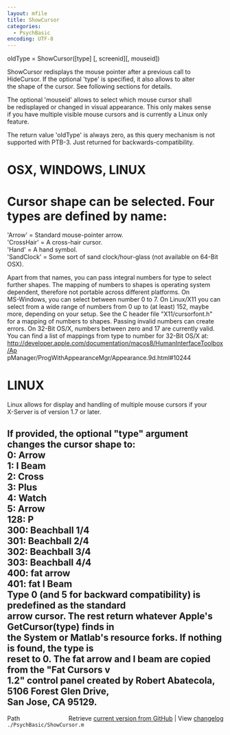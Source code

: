 ```yaml
---
layout: mfile
title: ShowCursor
categories:
  - PsychBasic
encoding: UTF-8
---
```


oldType = ShowCursor([type] [, screenid][, mouseid])  

ShowCursor redisplays the mouse pointer after a previous call to  
HideCursor. If the optional 'type' is specified, it also allows to alter  
the shape of the cursor. See following sections for details.  

The optional 'mouseid' allows to select which mouse cursor shall  
be redisplayed or changed in visual appearance. This only makes sense  
if you have multiple visible mouse cursors and is currently a Linux only  
feature.  

The return value 'oldType' is always zero, as this query mechanism is not  
supported with PTB-3. Just returned for backwards-compatibility.  

# OSX, WINDOWS, LINUX  

# Cursor shape can be selected. Four types are defined by name:  

'Arrow' = Standard mouse-pointer arrow.  
'CrossHair' = A cross-hair cursor.  
'Hand' = A hand symbol.  
'SandClock' = Some sort of sand clock/hour-glass (not available on 64-Bit OSX).  

 Apart from that names, you can pass integral numbers for type to select  
 further shapes. The mapping of numbers to shapes is operating system  
 dependent, therefore not portable across different platforms. On  
 MS-Windows, you can select between number 0 to 7. On Linux/X11 you can  
 select from a wide range of numbers from 0 up to (at least) 152, maybe  
 more, depending on your setup. See the C header file "X11/cursorfont.h"  
 for a mapping of numbers to shapes. Passing invalid numbers can create  
 errors. On 32-Bit OS/X, numbers between zero and 17 are currently valid.  
 You can find a list of mappings from type to number for 32-Bit OS/X at:  
 http://developer.apple.com/documentation/macos8/HumanInterfaceToolbox/Ap  
 pManager/ProgWithAppearanceMgr/Appearance.9d.html#10244  

# LINUX  

Linux allows for display and handling of multiple mouse cursors if your  
X-Server is of version 1.7 or later.  

If provided, the optional "type" argument changes the cursor shape to:  
  0: Arrow  
  1: I Beam  
  2: Cross  
  3: Plus  
  4: Watch  
  5: Arrow  
128: P  
300: Beachball 1/4  
301: Beachball 2/4  
302: Beachball 3/4  
303: Beachball 4/4  
400: fat arrow  
401: fat I Beam  
Type 0 (and 5 for backward compatibility) is predefined as the standard  
arrow cursor. The rest return whatever Apple's GetCursor(type) finds in  
the  System or Matlab's resource forks. If nothing is found, the type is  
reset to 0. The fat arrow and I beam are copied from the "Fat Cursors v  
1\.2" control panel created by Robert Abatecola, 5106 Forest Glen Drive,  
San Jose, CA 95129.  
----  


<div class="code_header" style="text-align:right;">
  <span style="float:left;">Path&nbsp;&nbsp;</span> <span class="counter">Retrieve <a href=
  "https://raw.github.com/Psychtoolbox-3/Psychtoolbox-3/beta/./PsychBasic/ShowCursor.m">current version from GitHub</a> | View <a href=
  "https://github.com/Psychtoolbox-3/Psychtoolbox-3/commits/beta/./PsychBasic/ShowCursor.m">changelog</a></span>
</div>
<div class="code">
  <code>./PsychBasic/ShowCursor.m</code>
</div>
